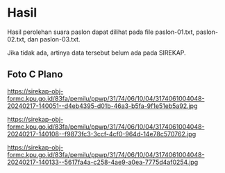 # Hasil

Hasil perolehan suara paslon dapat dilihat pada file paslon-01.txt, paslon-02.txt, dan paslon-03.txt.

Jika tidak ada, artinya data tersebut belum ada pada SIREKAP.

## Foto C Plano

https://sirekap-obj-formc.kpu.go.id/83fa/pemilu/ppwp/31/74/06/10/04/3174061004048-20240217-140051--d4eb4395-d01b-46a3-b5fa-9f1e51eb5a92.jpg

https://sirekap-obj-formc.kpu.go.id/83fa/pemilu/ppwp/31/74/06/10/04/3174061004048-20240217-140108--f9873fc3-3ccf-4cf0-964d-14e78c570762.jpg

https://sirekap-obj-formc.kpu.go.id/83fa/pemilu/ppwp/31/74/06/10/04/3174061004048-20240217-140133--5617fa4a-c258-4ae9-a0ea-7775d4af0254.jpg
